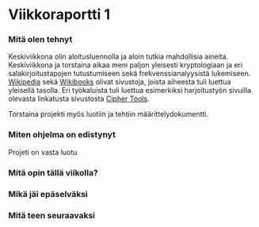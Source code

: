 # Viikkoraportti 1

### Mitä olen tehnyt

Keskiviikkona olin aloitusluennolla ja aloin tutkia mahdollisia aineita. Keskiviikkona ja torstaina aikaa meni paljon yleisesti kryptologiaan ja eri salakirjoitustapojen tutustumiseen sekä frekvenssianalyysistä lukemiseen. [Wikipedia](https://en.wikipedia.org/wiki/Cryptography) sekä [Wikibooks](https://en.wikibooks.org/wiki/Cryptography/Frequency_analysis) olivat sivustoja, joista aiheesta tuli luettua yleisellä tasolla. Eri työkaluista tuli luettua esimerkiksi harjoitustyön sivuilla olevasta linkatusta sivustosta [Cipher Tools](http://rumkin.com/tools/cipher/index.php). 

Torstaina projekti myös luotiin ja tehtiin määrittelydokumentti. 

### Miten ohjelma on edistynyt

Projeti on vasta luotu

### Mitä opin tällä viikolla?


### Mikä jäi epäselväksi


### Mitä teen seuraavaksi

